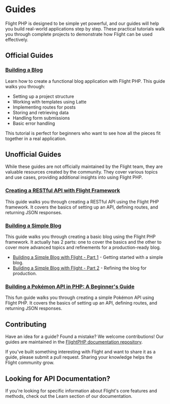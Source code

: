 # Guides

Flight PHP is designed to be simple yet powerful, and our guides will help you build real-world applications step by step. These practical tutorials walk you through complete projects to demonstrate how Flight can be used effectively.

## Official Guides

### [Building a Blog](/guides/blog)
Learn how to create a functional blog application with Flight PHP. This guide walks you through:
- Setting up a project structure
- Working with templates using Latte
- Implementing routes for posts
- Storing and retrieving data
- Handling form submissions
- Basic error handling

This tutorial is perfect for beginners who want to see how all the pieces fit together in a real application.

## Unofficial Guides

While these guides are not officially maintained by the Flight team, they are valuable resources created by the community. They cover various topics and use cases, providing additional insights into using Flight PHP.

### [Creating a RESTful API with Flight Framework](https://dev.to/n0nag0n/creating-a-restful-api-with-flight-framework-56lj)

This guide walks you through creating a RESTful API using the Flight PHP framework. It covers the basics of setting up an API, defining routes, and returning JSON responses.

### [Building a Simple Blog](https://dev.to/n0nag0n/building-a-simple-blog-with-flight-part-1-4ap8)

This guide walks you through creating a basic blog using the Flight PHP framework. It actually has 2 parts: one to cover the basics and the other to cover more advanced topics and refinements for a production-ready blog.

- [Building a Simple Blog with Flight - Part 1](https://dev.to/n0nag0n/building-a-simple-blog-with-flight-part-1-4ap8) - Getting started with a simple blog.
- [Building a Simple Blog with Flight - Part 2](https://dev.to/n0nag0n/building-a-simple-blog-with-flight-part-2-5acb) - Refining the blog for production.

### [Building a Pokémon API in PHP: A Beginner's Guide](https://dev.to/n0nag0n/building-a-pokemon-api-in-php-a-beginners-guide-3an8)

This fun guide walks you through creating a simple Pokémon API using Flight PHP. It covers the basics of setting up an API, defining routes, and returning JSON responses.

## Contributing

Have an idea for a guide? Found a mistake? We welcome contributions! Our guides are maintained in the [FlightPHP documentation repository](https://github.com/flightphp/docs).

If you've built something interesting with Flight and want to share it as a guide, please submit a pull request. Sharing your knowledge helps the Flight community grow.

## Looking for API Documentation?

If you're looking for specific information about Flight's core features and methods, check out the Learn section of our documentation.